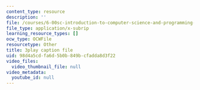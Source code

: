 ```yaml
---
content_type: resource
description: ''
file: /courses/6-00sc-introduction-to-computer-science-and-programming-spring-2011/98d4a5cdfa6d5b0b849bcfadda8d3f22_ggxY20cXql8.vtt
file_type: application/x-subrip
learning_resource_types: []
ocw_type: OCWFile
resourcetype: Other
title: 3play caption file
uid: 98d4a5cd-fa6d-5b0b-849b-cfadda8d3f22
video_files:
  video_thumbnail_file: null
video_metadata:
  youtube_id: null
---
```

